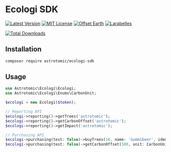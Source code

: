 # Ecologi SDK

[![Latest Version](http://img.shields.io/packagist/v/astrotomic/ecologi-sdk.svg?label=Release&style=for-the-badge)](https://packagist.org/packages/astrotomic/ecologi-sdk)
[![MIT License](https://img.shields.io/github/license/Astrotomic/ecologi-sdk.svg?label=License&color=blue&style=for-the-badge)](https://github.com/Astrotomic/ecologi-sdk/blob/master/LICENSE)
[![Offset Earth](https://img.shields.io/badge/Treeware-%F0%9F%8C%B3-green?style=for-the-badge)](https://forest.astrotomic.info)
[![Larabelles](https://img.shields.io/badge/Larabelles-%F0%9F%A6%84-lightpink?style=for-the-badge)](https://larabelles.com)

[![Total Downloads](https://img.shields.io/packagist/dt/astrotomic/ecologi-sdk.svg?label=Downloads&style=flat-square)](https://packagist.org/packages/astrotomic/ecologi-sdk)

## Installation

```bash
composer require astrotomic/ecologi-sdk
```

## Usage

```php
use Astrotomic\Ecologi\Ecologi;
use Astrotomic\Ecologi\Enums\CarbonUnit;

$ecologi = new Ecologi($token);

// Reporting API
$ecologi->reporting()->getTrees('astrotomic');
$ecologi->reporting()->getCarbonOffset('astrotomic');
$ecologi->reporting()->getImpact('astrotomic');

// Purchasing API
$ecologi->purchasing(test: false)->buyTrees(10, name: 'Gummibeer', idempotency: '1234567890');
$ecologi->purchasing(test: false)->getCarbonOffset(500, unit: CarbonUnit::KG, idempotency: '1234567890');
```
